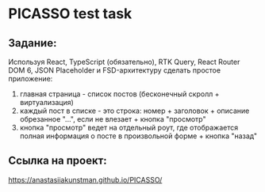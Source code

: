 # PICASSO test task

## Задание:
Используя React, TypeScript (обязательно), RTK Query, React Router DOM 6, JSON Placeholder и FSD-архитектуру сделать простое приложение:
1. главная страница - список постов (бесконечный скролл + виртуализация)
2. каждый пост в списке - это строка: номер + заголовок + описание обрезанное "...", если не влезает + кнопка "просмотр"
3. кнопка "просмотр" ведет на отдельный роут, где отображается полная информация о посте в произвольной форме + кнопка "назад"

## Ссылка на проект:
https://anastasiiakunstman.github.io/PICASSO/